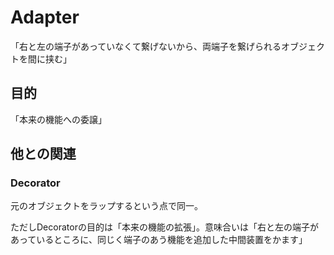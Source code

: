 # Adapter

「右と左の端子があっていなくて繋げないから、両端子を繋げられるオブジェクトを間に挟む」

## 目的

「本来の機能への委譲」



## 他との関連

### Decorator

元のオブジェクトをラップするという点で同一。

ただしDecoratorの目的は「本来の機能の拡張」。意味合いは「右と左の端子があっているところに、同じく端子のあう機能を追加した中間装置をかます」

